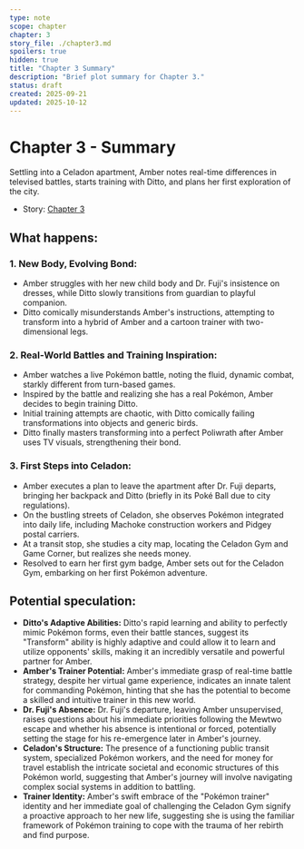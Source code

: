 ```yaml
---
type: note
scope: chapter
chapter: 3
story_file: ./chapter3.md
spoilers: true
hidden: true
title: "Chapter 3 Summary"
description: "Brief plot summary for Chapter 3."
status: draft
created: 2025-09-21
updated: 2025-10-12
---
```


# Chapter 3 - Summary

Settling into a Celadon apartment, Amber notes real-time differences in televised battles, starts training with Ditto, and plans her first exploration of the city.

- Story: [Chapter 3](./chapter3.md)

## What happens:
### 1. New Body, Evolving Bond:
*   Amber struggles with her new child body and Dr. Fuji's insistence on dresses, while Ditto slowly transitions from guardian to playful companion.
*   Ditto comically misunderstands Amber's instructions, attempting to transform into a hybrid of Amber and a cartoon trainer with two-dimensional legs.

### 2. Real-World Battles and Training Inspiration:
*   Amber watches a live Pokémon battle, noting the fluid, dynamic combat, starkly different from turn-based games.
*   Inspired by the battle and realizing she has a real Pokémon, Amber decides to begin training Ditto.
*   Initial training attempts are chaotic, with Ditto comically failing transformations into objects and generic birds.
*   Ditto finally masters transforming into a perfect Poliwrath after Amber uses TV visuals, strengthening their bond.

### 3. First Steps into Celadon:
*   Amber executes a plan to leave the apartment after Dr. Fuji departs, bringing her backpack and Ditto (briefly in its Poké Ball due to city regulations).
*   On the bustling streets of Celadon, she observes Pokémon integrated into daily life, including Machoke construction workers and Pidgey postal carriers.
*   At a transit stop, she studies a city map, locating the Celadon Gym and Game Corner, but realizes she needs money.
*   Resolved to earn her first gym badge, Amber sets out for the Celadon Gym, embarking on her first Pokémon adventure.

## Potential speculation:
*   **Ditto's Adaptive Abilities:** Ditto's rapid learning and ability to perfectly mimic Pokémon forms, even their battle stances, suggest its "Transform" ability is highly adaptive and could allow it to learn and utilize opponents' skills, making it an incredibly versatile and powerful partner for Amber.
*   **Amber's Trainer Potential:** Amber's immediate grasp of real-time battle strategy, despite her virtual game experience, indicates an innate talent for commanding Pokémon, hinting that she has the potential to become a skilled and intuitive trainer in this new world.
*   **Dr. Fuji's Absence:** Dr. Fuji's departure, leaving Amber unsupervised, raises questions about his immediate priorities following the Mewtwo escape and whether his absence is intentional or forced, potentially setting the stage for his re-emergence later in Amber's journey.
*   **Celadon's Structure:** The presence of a functioning public transit system, specialized Pokémon workers, and the need for money for travel establish the intricate societal and economic structures of this Pokémon world, suggesting that Amber's journey will involve navigating complex social systems in addition to battling.
*   **Trainer Identity:** Amber's swift embrace of the "Pokémon trainer" identity and her immediate goal of challenging the Celadon Gym signify a proactive approach to her new life, suggesting she is using the familiar framework of Pokémon training to cope with the trauma of her rebirth and find purpose.


